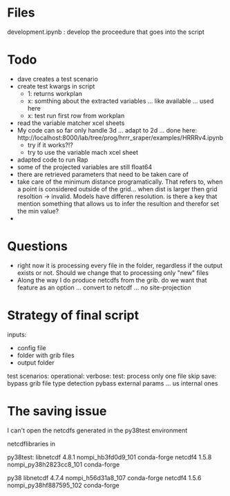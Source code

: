 Files
============
development.ipynb : develop the proceedure that goes into the script

Todo
===========
* dave creates a test scenario
* create test kwargs in script      
    * 1: returns workplan
    * x: somthing about the extracted variables ... like available ... used here
    * x: test run first row from workplan
* read the variable matcher xcel sheets
* My code can so far only handle 3d ... adapt to 2d ... done here: http://localhost:8000/lab/tree/prog/hrrr_sraper/examples/HRRRv4.ipynb
    * try if it works?!?
    * try to use the variable mach xcel sheet
* adapted code to run Rap
* some of the projected variables are still float64
* there are retrieved parameters that need to be taken care of
* take care of the minimum distance programatically. That refers to, when a point is considered outside of the grid... when dist is larger then grid resoltion -> invalid. Models have differen resolution. is there a key that mention something that allows us to infer the resultion and therefor set the min value?
* 

Questions
=========
* right now it is processing every file in the folder, regardless if the output exists or not. Should we change that to processing only "new" files
* Along the way I do produce netcdfs from the grib. do we want that feature as an option ... convert to netcdf ... no site-projection

Strategy of final script
=========================
inputs:
- config file
- folder with grib files
- output folder

test scenarios:
operational: 
verbose:
test: process only one file
skip save: 
bypass grib file type detection
pybass external params ... us internal ones


The saving issue
=================
I can't open the netcdfs generated in the py38test environment

netcdflibraries in 

py38test:
libnetcdf                 4.8.1           nompi_hb3fd0d9_101    conda-forge
netcdf4                   1.5.8           nompi_py38h2823cc8_101    conda-forge

py38
libnetcdf                 4.7.4           nompi_h56d31a8_107    conda-forge
netcdf4                   1.5.6           nompi_py38hf887595_102    conda-forge

